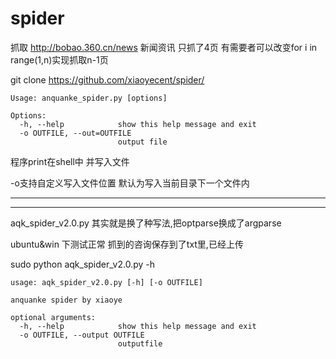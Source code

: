 # spider
抓取 http://bobao.360.cn/news 新闻资讯 只抓了4页 有需要者可以改变for i in range(1,n)实现抓取n-1页

git clone https://github.com/xiaoyecent/spider/
```
Usage: anquanke_spider.py [options]

Options:
  -h, --help            show this help message and exit
  -o OUTFILE, --out=OUTFILE
                        output file

```

程序print在shell中  并写入文件 

-o支持自定义写入文件位置 默认为写入当前目录下一个文件内

---------------------------------------------------
---------------------------------------------------
aqk_spider_v2.0.py  其实就是换了种写法,把optparse换成了argparse

ubuntu&win 下测试正常  抓到的咨询保存到了txt里,已经上传

sudo python aqk_spider_v2.0.py -h
```
usage: aqk_spider_v2.0.py [-h] [-o OUTFILE]

anquanke spider by xiaoye

optional arguments:
  -h, --help            show this help message and exit
  -o OUTFILE, --output OUTFILE
                        outputfile

```
